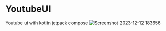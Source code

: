 # YoutubeUI
 Youtube ui with kotlin jetpack compose
![Screenshot 2023-12-12 183656](https://github.com/Poonia-dinesh/YoutubeUI/assets/96427333/1242976d-eeaa-4691-a945-be32dfec8571)

